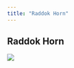 ```yaml
---
title: "Raddok Horn"
---
```


Raddok Horn
-----------


![](/images/stories/manga/tsuiokunosid/persos/raddok.jpg)
